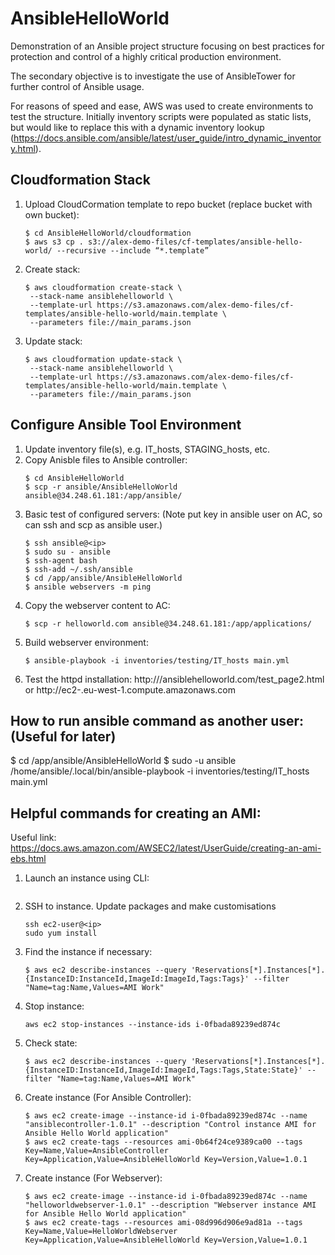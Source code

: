 # AnsibleHelloWorld
Demonstration of an Ansible project structure focusing on best practices for protection and control of a highly critical production environment.

The secondary objective is to investigate the use of AnsibleTower for further control of Ansible usage.

For reasons of speed and ease, AWS was used to create environments to test the structure.  Initially inventory scripts were populated as static lists, but would like to replace this with a dynamic inventory lookup (https://docs.ansible.com/ansible/latest/user_guide/intro_dynamic_inventory.html).


## Cloudformation Stack
1. Upload CloudCormation template to repo bucket (replace bucket with own bucket):
      ```
      $ cd AnsibleHelloWorld/cloudformation
      $ aws s3 cp . s3://alex-demo-files/cf-templates/ansible-hello-world/ --recursive --include “*.template”
      ```
1. Create stack:
      ```
      $ aws cloudformation create-stack \
       --stack-name ansiblehelloworld \
       --template-url https://s3.amazonaws.com/alex-demo-files/cf-templates/ansible-hello-world/main.template \
       --parameters file://main_params.json
      ```
1. Update stack:
      ```
      $ aws cloudformation update-stack \
       --stack-name ansiblehelloworld \
       --template-url https://s3.amazonaws.com/alex-demo-files/cf-templates/ansible-hello-world/main.template \
       --parameters file://main_params.json
      ```      

## Configure Ansible Tool Environment
1. Update inventory file(s), e.g. IT_hosts, STAGING_hosts, etc.
1. Copy Anisble files to Ansible controller:
      ```
      $ cd AnsibleHelloWorld
      $ scp -r ansible/AnsibleHelloWorld ansible@34.248.61.181:/app/ansible/
      ```
1. Basic test of configured servers: (Note put key in ansible user on AC, so can ssh and scp as ansible user.)
      ```
      $ ssh ansible@<ip>
      $ sudo su - ansible
      $ ssh-agent bash
      $ ssh-add ~/.ssh/ansible
      $ cd /app/ansible/AnsibleHelloWorld
      $ ansible webservers -m ping
      ```
1. Copy the webserver content to AC:
      ```
      $ scp -r helloworld.com ansible@34.248.61.181:/app/applications/
      ```
1. Build webserver environment:
      ```
      $ ansible-playbook -i inventories/testing/IT_hosts main.yml
      ```
1. Test the httpd installation:
http://<ip>/ansiblehelloworld.com/test_page2.html
or
http://ec2-<ip>.eu-west-1.compute.amazonaws.com


## How to run ansible command as another user:  (Useful for later)
$ cd /app/ansible/AnsibleHelloWorld
$ sudo -u ansible /home/ansible/.local/bin/ansible-playbook -i inventories/testing/IT_hosts main.yml

## Helpful commands for creating an AMI:
Useful link: https://docs.aws.amazon.com/AWSEC2/latest/UserGuide/creating-an-ami-ebs.html

1. Launch an instance using CLI:
      ```
      ```
1. SSH to instance. Update packages and make customisations
      ```
      ssh ec2-user@<ip>
      sudo yum install
      ```
1. Find the instance if necessary:
      ```
      $ aws ec2 describe-instances --query 'Reservations[*].Instances[*].{InstanceID:InstanceId,ImageId:ImageId,Tags:Tags}' --filter "Name=tag:Name,Values=AMI Work"
      ```
1. Stop instance:
      ```
      aws ec2 stop-instances --instance-ids i-0fbada89239ed874c
      ```
1. Check state:
      ```
      $ aws ec2 describe-instances --query 'Reservations[*].Instances[*].{InstanceID:InstanceId,ImageId:ImageId,Tags:Tags,State:State}' --filter "Name=tag:Name,Values=AMI Work"
      ```
1. Create instance (For Ansible Controller):
      ```
      $ aws ec2 create-image --instance-id i-0fbada89239ed874c --name "ansiblecontroller-1.0.1" --description "Control instance AMI for Ansible Hello World application"
      $ aws ec2 create-tags --resources ami-0b64f24ce9389ca00 --tags Key=Name,Value=AnsibleController Key=Application,Value=AnsibleHelloWorld Key=Version,Value=1.0.1      
      ```
1. Create instance (For Webserver):
      ```
      $ aws ec2 create-image --instance-id i-0fbada89239ed874c --name "helloworldwebserver-1.0.1" --description "Webserver instance AMI for Ansible Hello World application"
      $ aws ec2 create-tags --resources ami-08d996d906e9ad81a --tags Key=Name,Value=HelloWorldWebserver Key=Application,Value=AnsibleHelloWorld Key=Version,Value=1.0.1      
      ```
